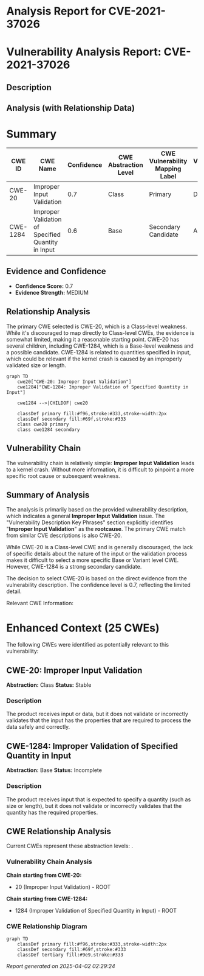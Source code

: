 # Analysis Report for CVE-2021-37026

# Vulnerability Analysis Report: CVE-2021-37026

## Description



## Analysis (with Relationship Data)

# Summary
| CWE ID | CWE Name | Confidence | CWE Abstraction Level | CWE Vulnerability Mapping Label | CWE-Vulnerability Mapping Notes |
|---|---|---|---|---|---|
| CWE-20 | Improper Input Validation | 0.7 | Class | Primary | Discouraged |
| CWE-1284 | Improper Validation of Specified Quantity in Input | 0.6 | Base | Secondary Candidate | Allowed |

## Evidence and Confidence

*   **Confidence Score:** 0.7
*   **Evidence Strength:** MEDIUM

## Relationship Analysis
The primary CWE selected is CWE-20, which is a Class-level weakness. While it's discouraged to map directly to Class-level CWEs, the evidence is somewhat limited, making it a reasonable starting point. CWE-20 has several children, including CWE-1284, which is a Base-level weakness and a possible candidate. CWE-1284 is related to quantities specified in input, which could be relevant if the kernel crash is caused by an improperly validated size or length.

```mermaid
graph TD
    cwe20["CWE-20: Improper Input Validation"]
    cwe1284["CWE-1284: Improper Validation of Specified Quantity in Input"]
    
    cwe1284 -->|CHILDOF| cwe20
    
    classDef primary fill:#f96,stroke:#333,stroke-width:2px
    classDef secondary fill:#69f,stroke:#333
    class cwe20 primary
    class cwe1284 secondary
```

## Vulnerability Chain
The vulnerability chain is relatively simple: **Improper Input Validation** leads to a kernel crash. Without more information, it is difficult to pinpoint a more specific root cause or subsequent weakness.

## Summary of Analysis
The analysis is primarily based on the provided vulnerability description, which indicates a general **Improper Input Validation** issue. The "Vulnerability Description Key Phrases" section explicitly identifies "**Improper Input Validation**" as the **rootcause**.
The primary CWE match from similar CVE descriptions is also CWE-20.

While CWE-20 is a Class-level CWE and is generally discouraged, the lack of specific details about the nature of the input or the validation process makes it difficult to select a more specific Base or Variant level CWE. However, CWE-1284 is a strong secondary candidate.

The decision to select CWE-20 is based on the direct evidence from the vulnerability description. The confidence level is 0.7, reflecting the limited detail.

Relevant CWE Information:

# Enhanced Context (25 CWEs)
The following CWEs were identified as potentially relevant to this vulnerability:

## CWE-20: Improper Input Validation
**Abstraction:** Class
**Status:** Stable

### Description
The product receives input or data, but it does
        not validate or incorrectly validates that the input has the
        properties that are required to process the data safely and
        correctly.

## CWE-1284: Improper Validation of Specified Quantity in Input
**Abstraction:** Base
**Status:** Incomplete

### Description
The product receives input that is expected to specify a quantity (such as size or length), but it does not validate or incorrectly validates that the quantity has the required properties.


## CWE Relationship Analysis

Current CWEs represent these abstraction levels: .


### Vulnerability Chain Analysis

**Chain starting from CWE-20:**
- 20 (Improper Input Validation) - ROOT


**Chain starting from CWE-1284:**
- 1284 (Improper Validation of Specified Quantity in Input) - ROOT



### CWE Relationship Diagram

```mermaid
graph TD
    classDef primary fill:#f96,stroke:#333,stroke-width:2px
    classDef secondary fill:#69f,stroke:#333
    classDef tertiary fill:#9e9,stroke:#333
```



*Report generated on 2025-04-02 02:29:24*
